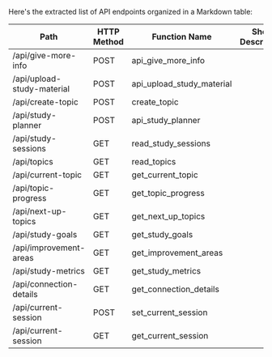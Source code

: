 Here's the extracted list of API endpoints organized in a Markdown table:

| Path                          | HTTP Method | Function Name           | Short Description | Auth Required |
|-------------------------------|-------------|-------------------------|-------------------|---------------|
| /api/give-more-info           | POST        | api_give_more_info      |                   |               |
| /api/upload-study-material     | POST        | api_upload_study_material|                   |               |
| /api/create-topic             | POST        | create_topic            |                   |               |
| /api/study-planner           | POST        | api_study_planner       |                   |               |
| /api/study-sessions          | GET         | read_study_sessions     |                   |               |
| /api/topics                   | GET         | read_topics             |                   |               |
| /api/current-topic            | GET         | get_current_topic       |                   |               |
| /api/topic-progress           | GET         | get_topic_progress      |                   |               |
| /api/next-up-topics          | GET         | get_next_up_topics      |                   |               |
| /api/study-goals             | GET         | get_study_goals         |                   |               |
| /api/improvement-areas        | GET         | get_improvement_areas   |                   |               |
| /api/study-metrics           | GET         | get_study_metrics       |                   |               |
| /api/connection-details       | GET         | get_connection_details   |                   |               |
| /api/current-session          | POST        | set_current_session     |                   |               |
| /api/current-session          | GET         | get_current_session     |                   |               |